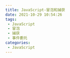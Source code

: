 ```yaml
---
title: JavaScript-冒泡和捕获
date: 2021-10-29 10:54:26
tags:
 - JavaScript
 - 冒泡
 - 捕获
 - 事件委托
categories:
 - JavaScript
---
```


